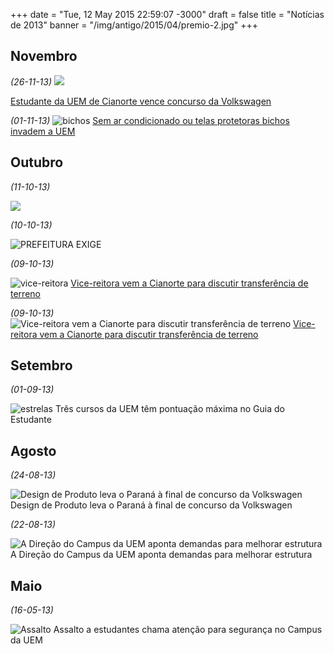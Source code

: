 +++
date = "Tue, 12 May 2015 22:59:07 -3000"
draft = false
title = "Notícias de 2013"
banner = "/img/antigo/2015/04/premio-2.jpg"
+++

## Novembro 

_(26-11-13)_ 
![](/img/antigo/2015/04/premio-2.jpg)

[Estudante da UEM de Cianorte vence concurso da Volkswagen](/img/antigo/2015/04/tribunadecianorte.com_.br-Estudante-da-UEM-de-Cianorte-vence-concurso-da-Volkswagen.pdf) 

_(01-11-13)_ 
![bichos](/img/antigo/2015/04/bichos.jpg)
[Sem ar condicionado ou telas protetoras bichos invadem a UEM](/img/antigo/2015/04/tribunadecianorte.com_.br-Sem-ar-condicionado-ou-telas-protetoras-bichos-invadem-a-UEM.pdf)  


## Outubro 
_(11-10-13)_ 

![](/img/antigo/2015/05/FIBRA.jpg)

<!--

[Campus da UEM de Cianorte ganha rede de fibra óptica](/img/antigo/2015/05/tribunadecianorte.com_.br-Campus-da-UEM-de-Cianorte-ganha-rede-de-fibra-óptica.pdf)   

-->

_(10-10-13)_ 

![PREFEITURA EXIGE](/img/antigo/2015/04/PREFEITURA-EXIGE.jpg)


_(09-10-13)_

![vice-reitora](/img/antigo/2015/05/vice-reitora.jpg)
[Vice-reitora vem a Cianorte para discutir transferência de terreno ](/img/antigo/2015/05/tribunadecianorte.com_.br-Vice-reitora-vem-a-Cianorte-para-discutir-transferência-de-terreno-1.pdf) 

_(09-10-13)_
![Vice-reitora vem a Cianorte para discutir transferência de terreno](/img/antigo/2015/04/vice-reitora.jpg)
[Vice-reitora vem a Cianorte para discutir transferência de terreno](/img/antigo/2015/04/asc.uem_.br-UEM-na-mídia-clipping.pdf)  

## Setembro

_(01-09-13)_ 

![estrelas](/img/antigo/2015/04/estrelas.jpg)
Três cursos da UEM têm pontuação máxima no Guia do Estudante  

## Agosto 

_(24-08-13)_ 

![Design de Produto leva o Paraná à final de concurso da Volkswagen](/img/antigo/2015/04/premio.jpg)
Design de Produto leva o Paraná à final de concurso da Volkswagen 

_(22-08-13)_ 

![A Direção do Campus da UEM aponta demandas para melhorar estrutura](/img/antigo/2015/04/direção.jpg)
A Direção do Campus da UEM aponta demandas para melhorar estrutura 

## Maio

_(16-05-13)_ 

![Assalto](/img/antigo/2015/05/Assalto.jpg)
Assalto a estudantes chama atenção para segurança no Campus da UEM